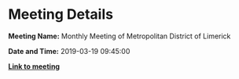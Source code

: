 # Meeting Details

**Meeting Name:** Monthly Meeting of Metropolitan District of Limerick

**Date and Time:** 2019-03-19 09:45:00

**<a href="https://www.limerick.ie/council/whats-on/monthly-meeting-metropolitan-district-limerick-50" target="_blank">Link to meeting</a>**
